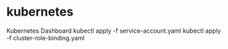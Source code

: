 # kubernetes

Kubernetes Dashboard
kubectl apply -f service-account.yaml
kubectl apply -f cluster-role-binding.yaml
